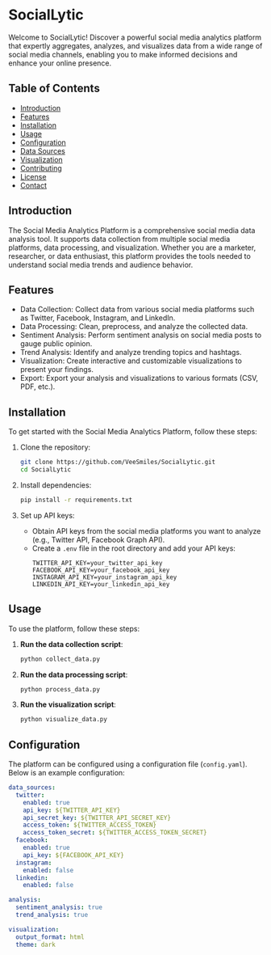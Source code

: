 # SocialLytic
Welcome to SocialLytic! 
Discover a powerful social media analytics platform that expertly aggregates, analyzes, and visualizes data from a wide range of social media channels, enabling you to make informed decisions and enhance your online presence.
## Table of Contents

- [Introduction](#introduction)
- [Features](#features)
- [Installation](#installation)
- [Usage](#usage)
- [Configuration](#configuration)
- [Data Sources](#data-sources)
- [Visualization](#visualization)
- [Contributing](#contributing)
- [License](#license)
- [Contact](#contact)

## Introduction

The Social Media Analytics Platform is a comprehensive social media data analysis tool. It supports data collection from multiple social media platforms, data processing, and visualization. Whether you are a marketer, researcher, or data enthusiast, this platform provides the tools needed to understand social media trends and audience behavior.

## Features

- Data Collection: Collect data from various social media platforms such as Twitter, Facebook, Instagram, and LinkedIn.
- Data Processing: Clean, preprocess, and analyze the collected data.
- Sentiment Analysis: Perform sentiment analysis on social media posts to gauge public opinion.
- Trend Analysis: Identify and analyze trending topics and hashtags.
- Visualization: Create interactive and customizable visualizations to present your findings.
- Export: Export your analysis and visualizations to various formats (CSV, PDF, etc.).

## Installation

To get started with the Social Media Analytics Platform, follow these steps:

1. Clone the repository:
    ```bash
    git clone https://github.com/VeeSmiles/SocialLytic.git
    cd SocialLytic
    ```

2. Install dependencies:
    ```bash
    pip install -r requirements.txt
    ```

3. Set up API keys:
    - Obtain API keys from the social media platforms you want to analyze (e.g., Twitter API, Facebook Graph API).
    - Create a `.env` file in the root directory and add your API keys:
      ```plaintext
      TWITTER_API_KEY=your_twitter_api_key
      FACEBOOK_API_KEY=your_facebook_api_key
      INSTAGRAM_API_KEY=your_instagram_api_key
      LINKEDIN_API_KEY=your_linkedin_api_key
      ```

## Usage

To use the platform, follow these steps:

1. **Run the data collection script**:
    ```bash
    python collect_data.py
    ```

2. **Run the data processing script**:
    ```bash
    python process_data.py
    ```

3. **Run the visualization script**:
    ```bash
    python visualize_data.py
    ```

## Configuration

The platform can be configured using a configuration file (`config.yaml`). Below is an example configuration:

```yaml
data_sources:
  twitter:
    enabled: true
    api_key: ${TWITTER_API_KEY}
    api_secret_key: ${TWITTER_API_SECRET_KEY}
    access_token: ${TWITTER_ACCESS_TOKEN}
    access_token_secret: ${TWITTER_ACCESS_TOKEN_SECRET}
  facebook:
    enabled: true
    api_key: ${FACEBOOK_API_KEY}
  instagram:
    enabled: false
  linkedin:
    enabled: false

analysis:
  sentiment_analysis: true
  trend_analysis: true

visualization:
  output_format: html
  theme: dark
